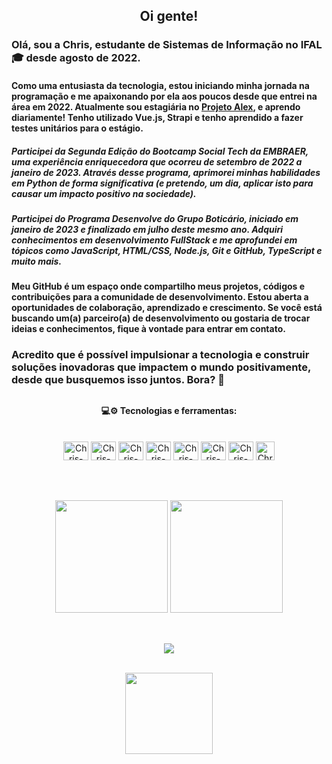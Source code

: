 ## <p align="center">Oi gente!</p>
### Olá, sou a Chris, estudante de Sistemas de Informação no IFAL 🎓 desde agosto de 2022. 
#### Como uma entusiasta da tecnologia, estou iniciando minha jornada na programação e me apaixonando por ela aos poucos desde que entrei na área em 2022. Atualmente sou estagiária no <a href="https://projetoalex.cc/">Projeto Alex</a>, e aprendo diariamente! Tenho utilizado Vue.js, Strapi e tenho aprendido a fazer testes unitários para o estágio.

##### Participei da Segunda Edição do Bootcamp Social Tech da EMBRAER, uma experiência enriquecedora que ocorreu de setembro de 2022 a janeiro de 2023. Através desse programa, aprimorei minhas habilidades em Python de forma significativa (e pretendo, um dia, aplicar isto para causar um impacto positivo na sociedade).

##### Participei do Programa Desenvolve do Grupo Boticário, iniciado em janeiro de 2023 e finalizado em julho deste mesmo ano. Adquiri conhecimentos em desenvolvimento FullStack e me aprofundei em tópicos como JavaScript, HTML/CSS, Node.js, Git e GitHub, TypeScript e muito mais.

#### Meu GitHub é um espaço onde compartilho meus projetos, códigos e contribuições para a comunidade de desenvolvimento. Estou aberta a oportunidades de colaboração, aprendizado e crescimento. Se você está buscando um(a) parceiro(a) de desenvolvimento ou gostaria de trocar ideias e conhecimentos, fique à vontade para entrar em contato.

### Acredito que é possível impulsionar a tecnologia e construir soluções inovadoras que impactem o mundo positivamente, desde que busquemos isso juntos. Bora? 🚀


##
<div style="display: inline_block;" align="center">
<h4><p align="center">💻⚙ Tecnologias e ferramentas:</p></h4><br>
  <img align="center" height="30" width="40" alt="Chris-PY" src="https://cdn.jsdelivr.net/gh/devicons/devicon/icons/python/python-original.svg">
  <img align="center" height="30" width="40" alt="Chris-JavaScript" src="https://cdn.jsdelivr.net/gh/devicons/devicon/icons/javascript/javascript-original.svg">
  <img <img align="center" height="30" width="40" alt="Chris-NodeJS" src="https://cdn.jsdelivr.net/gh/devicons/devicon/icons/nodejs/nodejs-original.svg">
  <img align="center" height="30" width="40" alt="Chris-Html5" src="https://cdn.jsdelivr.net/gh/devicons/devicon/icons/html5/html5-original.svg">
  <img align="center" height="30" width="40" alt="Chris-CSS3" src="https://cdn.jsdelivr.net/gh/devicons/devicon/icons/css3/css3-original.svg">
  <img align="center" height="30" width="40" alt="Chris-Flutter" src="https://cdn.jsdelivr.net/gh/devicons/devicon/icons/flutter/flutter-original.svg">
  <img align="center" height="30" width="40" alt="Chris-Vue" src="https://cdn.jsdelivr.net/gh/devicons/devicon/icons/vuejs/vuejs-original-wordmark.svg">
  <img align="center" height="30" width="30" alt="Chris-Strapi" src="https://www.svgrepo.com/show/354399/strapi-icon.svg">
  
</div><br>

##

<div align="center"><br>
  <img height=180em src=https://github-readme-stats.vercel.app/api?username=chrixtianny&show_icons=true&theme=jolly>
  <img height=180em src=https://github-readme-stats.vercel.app/api/top-langs/?username=chrixtianny&layout=compact&theme=jolly>
</div>

##

<br>
<div align="center">
<a href="https://www.linkedin.com/in/christianny-silva-dos-santos-76910969/"><img src="https://img.shields.io/badge/LinkedIn-0077B5?style=for-the-badge&logo=linkedin&logoColor=white">
<br>
</div>
<br>
<p align="center"><img  height=130 width=140 src="https://cdn.discordapp.com/attachments/835323095451303936/1069859193764446209/giphy.gif"></p>

